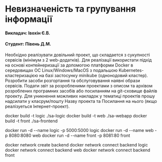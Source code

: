 # Невизначеність та групування інформації
#### Викладач: Івохін Є.В.
#### Студент: Півень Д.М.

Необхідно реалізувати довільний проект, що складается з сукупності сервісів (мінімум з 2 web-дoдатків). Для реалізації використати підхід на основі контейнеризації за допомогою платформи Docker в середовищах ОС Linux/Windows/MacOS 
з подальшою Kubernetes-кластеризацією на базі застосунку minikube (однонодовий кластер).
Розробити засоби розгортання та обслуговування наявні образи сервісів. 
Подати звіт за розробленими проектами з описом та архівом розроблених програмних засобів або посиланням на git-cховище файлів проекту.
Для уникнення можливих накладок у тематиці проектів прошу надсилати у класрум/пошту Назву проекта та Посилання на нього (якщо реалізуеться Інтернет-проект).

docker build -t logic ./sa-logic
docker build -t web ./sa-webapp
docker build -t front ./sa-frontend

docker run -d --name logic -p 5000:5000 logic 
docker run -d --name web -p 8080:8080 web 
docker run -d --name front -p 8081:80 front 

docker network create backend
docker network connect backend logic
docker network connect backend web
docker network connect backend front